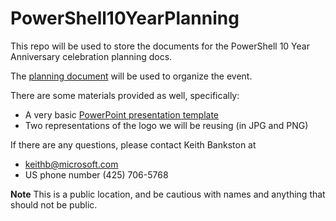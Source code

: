 # PowerShell10YearPlanning
This repo will be used to store the documents for the PowerShell 10 Year Anniversary celebration planning docs.

The [planning document](https://github.com/JKeithB/PowerShell10YearPlanning/blob/master/PowerShell%2010-Year%20Anniversary%20Plan.md) will be used to organize the event. 

There are some materials provided as well, specifically:

* A very basic [PowerPoint presentation template](https://github.com/JKeithB/PowerShell10YearPlanning/blob/master/PowerShell10YearPresentationTemplate.potx)
* Two representations of the logo we will be reusing (in JPG and PNG)

If there are any questions, please contact Keith Bankston at

* [keithb@microsoft.com](mailto:keithb@microsoft.com)
* US phone number (425) 706-5768

**Note** This is a public location, and be cautious with names and anything that should not be public.


